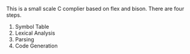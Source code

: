 This is a small scale C complier based on  flex and bison.
There are four steps.
1. Symbol Table
2. Lexical Analysis
3. Parsing
4. Code Generation
